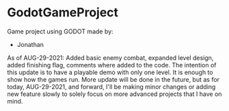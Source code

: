 # GodotGameProject

Game project using GODOT made by: 
* Jonathan


As of AUG-29-2021:
Added basic enemy combat, expanded level design, added finishing flag, comments where added to the code. The intention of this update is to have a playable demo with only one level. It is enough to show how the games run. More update will be done in the future, but as for today, AUG-29-2021, and forward, I'll be making minor changes or adding new feature slowly to solely focus on more advanced projects that I have on mind.
